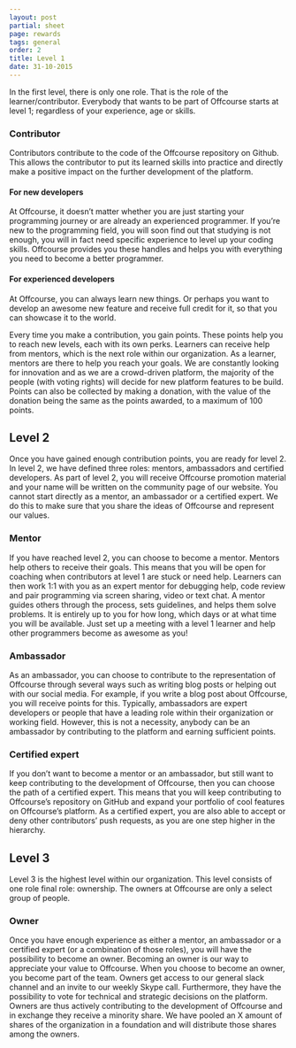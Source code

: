 ```yaml
---
layout: post
partial: sheet
page: rewards
tags: general
order: 2
title: Level 1
date: 31-10-2015
---
```


In the first level, there is only one role. That is the role of the learner/contributor. Everybody that wants to be part of Offcourse starts at level 1; regardless of your experience, age or skills.

### Contributor

Contributors contribute to the code of the Offcourse repository on Github. This allows the contributor to put its learned skills into practice and directly make a positive impact on the further development of the platform.

#### For new developers

At Offcourse, it doesn’t matter whether you are just starting your programming journey or are already an experienced programmer. If you’re new to the programming field, you will soon find out that studying is not enough, you will in fact need specific experience to level up your coding skills. Offcourse provides you these handles and helps you with everything you need to become a better programmer.

#### For experienced developers

At Offcourse, you can always learn new things. Or perhaps you want to develop an awesome new feature and receive full credit for it, so that you can showcase it to the world.

Every time you make a contribution, you gain points. These points help you to reach new levels, each with its own perks. Learners can receive help from mentors, which is the next role within our organization. As a learner, mentors are there to help you reach your goals. We are constantly looking for innovation and as we are a crowd-driven platform, the majority of the people (with voting rights) will decide for new platform features to be build. Points can also be collected by making a donation, with the value of the donation being the same as the points awarded, to a maximum of 100 points.
 
## Level 2

Once you have gained enough contribution points, you are ready for level 2. In level 2, we have defined three roles: mentors, ambassadors and certified developers. As  part of level 2, you will receive Offcourse promotion material and your name will be written on the community page of our website. You cannot start directly as a mentor, an ambassador or a certified expert. We do this to make sure that you share the ideas of Offcourse and represent our values.

### Mentor

If you have reached level 2, you can choose to become a mentor. Mentors help others to receive their goals. This means that you will be open for coaching when contributors at level 1 are stuck or need help. Learners can then work 1:1 with you as an expert mentor for debugging help, code review and pair programming via screen sharing, video or text chat. A mentor guides others through the process, sets guidelines, and helps them solve problems. It is entirely up to you for how long, which days or at what time you will be available. Just set up a meeting with a level 1 learner and help other programmers become as awesome as you!

### Ambassador

As an ambassador, you can choose to contribute to the representation of Offcourse through several ways such as writing blog posts or helping out with our social media. For example, if you write a blog post about Offcourse, you will receive points for this. Typically, ambassadors are expert developers or people that have a leading role within their organization or working field. However, this is not a necessity, anybody can be an ambassador by contributing to the platform and earning sufficient points.

### Certified expert

If you don’t want to become a mentor or an ambassador, but still want to keep contributing to the development of Offcourse, then you can choose the path of a certified expert. This means that you will keep contributing to Offcourse’s repository on GitHub and expand your portfolio of cool features on Offcourse’s platform. As a certified expert, you are also able to accept or deny other contributors’ push requests, as you are one step higher in the hierarchy.

## Level 3

Level 3 is the highest level within our organization. This level consists of one role final role: ownership. The owners at Offcourse are only a select group of people.

### Owner

Once you have enough experience as either a mentor, an ambassador or a certified expert (or a combination of those roles), you will have the possibility to become an owner. Becoming an owner is our way to appreciate your value to Offcourse. When you choose to become an owner, you become part of the team. Owners get access to our general slack channel and an invite to our weekly Skype call. Furthermore, they have the possibility to vote for technical and strategic decisions on the platform. Owners are thus actively contributing to the development of Offcourse and in exchange they receive a minority share. We have pooled an X amount of shares of the organization in a foundation and will distribute those shares among the owners.